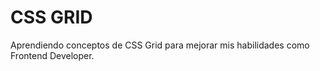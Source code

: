 # CSS GRID

Aprendiendo conceptos de CSS Grid para mejorar mis habilidades como Frontend Developer.
